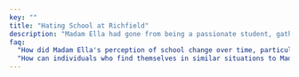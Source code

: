 ```yaml
---
key: ""
title: "Hating School at Richfield"
description: "Madam Ella had gone from being a passionate student, gathering others to study every Saturday, to hating the sight of any book with the Richfield logo on it. It was a slow decent to hell, thankfully she was strong enough to notice and analyze what was the root cause of the change. Also bookmark the page 'Recovering from Richfield', for how she fought to regain her love for 'knowledge' again and propel her doctorate journey despite Richfield."
faq:
  "How did Madam Ella's perception of school change over time, particularly in relation to her experiences at Richfield?": "Madam Ella's transition from being a passionate student who organized study sessions every Saturday to hating school, resulted from negative experiences and challenges she faced at Richfield, which eroded her enthusiasm and love for academia.<!-- Factors include negative experiences such as inadequate support, academic challenges, institutional shortcomings, and a decline in the quality teachers' support at Richfield, which collectively contributed to Madam Ella's growing dissatisfaction and aversion towards the institution.--> Thee negative experiences were a catalyst for her to reflect, analyze, and ultimately take action to address the root causes of her dissatisfaction, leading her to embark on a journey of recovery and reclaiming her passion for academia."
  "How can individuals who find themselves in similar situations to Madam Ella's experience of hating school, navigate their feelings and work towards reclaiming their passion for learning?": "May those who are inspired by her strength remember the importance of self-awareness, seeking support when facing challenges, advocating for one's needs, and taking proactive steps towards personal growth and overcoming adversity in educational settings."
---
```

